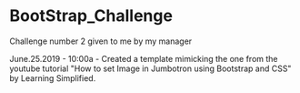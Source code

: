 # BootStrap_Challenge

Challenge number 2 given to me by my manager

June.25.2019 - 10:00a - Created a template mimicking the one from the youtube tutorial "How to set Image in Jumbotron
using Bootstrap and CSS" by Learning Simplified.